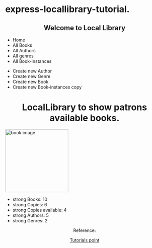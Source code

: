 # express-locallibrary-tutorial.
<h2 style="text-align:center;">Welcome to Local Library</h2>

<ul style="text-align:left;" colour="blue">
  <li>Home</li>
  <li>All Books</li>
  <li>All Authors</li>
  <li>All genres</li>
  <li>All Book-instances</li>
</ul>

<ul style="text-align:left;">
  <li>Create new Author</li>
  <li>Create new Genre</li>
  <li>Create new Book</li>
  <li>Create new Book-instances copy</li>
</ul>
<h1 style="text-align:center;" style="color:#FF0000;" >LocalLibrary to show patrons available books. </h1>

<img src="https://comps.canstockphoto.com/composition-with-vintage-old-hardback-stock-images_csp34114456.jpg" alt="book image" height="200" width="200" class="center">

<ul>
      <li> strong Books: 10</li>
      <li> strong Copies: 6</li>
      <li> strong Copies available: 4 </li>
      <li> strong Authors: 5</li>
      <li> strong Genres: 2</li>
</ul>  
  <footer style="text-align:center;">
Reference:

<a href="https://www.tutorialspoint.com/mvc_framework/mvc_framework_introduction.htm">Tutorials point</a>

</footer>

